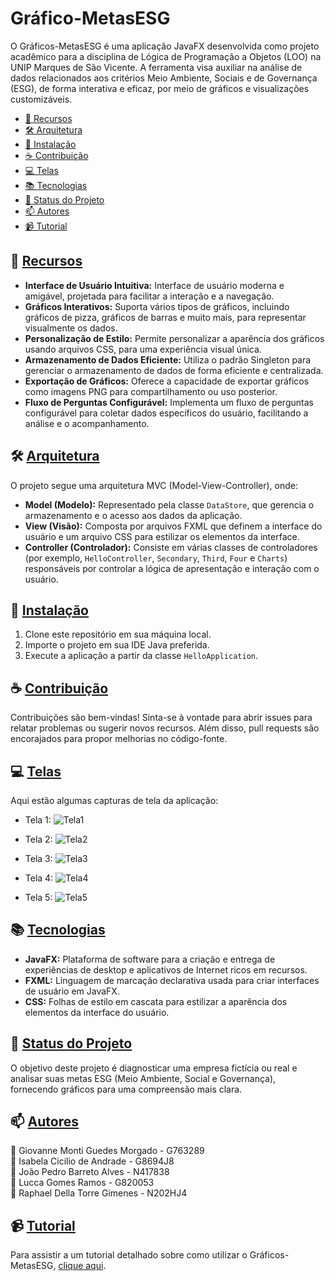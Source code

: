 # Gráfico-MetasESG

O Gráficos-MetasESG é uma aplicação JavaFX desenvolvida como projeto acadêmico para a disciplina de Lógica de Programação a Objetos (LOO) na UNIP Marques de São Vicente. A ferramenta visa auxiliar na análise de dados relacionados aos critérios Meio Ambiente, Sociais e de Governança (ESG), de forma interativa e eficaz, por meio de gráficos e visualizações customizáveis.

<!-- TOC -->
* [📑 Recursos](#-recursos)
* [🛠 Arquitetura](#-arquitetura)
* [🚀 Instalação](#-instalação)
* [☕ Contribuição](#-contribuição)
* [💻 Telas](#-telas)
* [📚 Tecnologias](#-tecnologias)
* [🚧 Status do Projeto](#-status-do-projeto)
* [📫 Autores](#-autores)
* [📹 Tutorial](#-tutorial)
<!-- TOC -->

## 📑 [Recursos](#-recursos)

- **Interface de Usuário Intuitiva:** Interface de usuário moderna e amigável, projetada para facilitar a interação e a navegação.
- **Gráficos Interativos:** Suporta vários tipos de gráficos, incluindo gráficos de pizza, gráficos de barras e muito mais, para representar visualmente os dados.
- **Personalização de Estilo:** Permite personalizar a aparência dos gráficos usando arquivos CSS, para uma experiência visual única.
- **Armazenamento de Dados Eficiente:** Utiliza o padrão Singleton para gerenciar o armazenamento de dados de forma eficiente e centralizada.
- **Exportação de Gráficos:** Oferece a capacidade de exportar gráficos como imagens PNG para compartilhamento ou uso posterior.
- **Fluxo de Perguntas Configurável:** Implementa um fluxo de perguntas configurável para coletar dados específicos do usuário, facilitando a análise e o acompanhamento.

## 🛠 [Arquitetura](#-arquitetura)

O projeto segue uma arquitetura MVC (Model-View-Controller), onde:

- **Model (Modelo):** Representado pela classe `DataStore`, que gerencia o armazenamento e o acesso aos dados da aplicação.
- **View (Visão):** Composta por arquivos FXML que definem a interface do usuário e um arquivo CSS para estilizar os elementos da interface.
- **Controller (Controlador):** Consiste em várias classes de controladores (por exemplo, `HelloController`, `Secondary`, `Third`, `Four` e `Charts`) responsáveis por controlar a lógica de apresentação e interação com o usuário.

## 🚀 [Instalação](#-instalação)

1. Clone este repositório em sua máquina local.
2. Importe o projeto em sua IDE Java preferida.
3. Execute a aplicação a partir da classe `HelloApplication`.

## ☕ [Contribuição](#-contribuição)

Contribuições são bem-vindas! Sinta-se à vontade para abrir issues para relatar problemas ou sugerir novos recursos. Além disso, pull requests são encorajados para propor melhorias no código-fonte.

## 💻 [Telas](#-telas)

Aqui estão algumas capturas de tela da aplicação:

- Tela 1:
  ![Tela1](https://i.imgur.com/BpN0XCZ.png)

- Tela 2:
  ![Tela2](https://i.imgur.com/g0iZzPS.png)

- Tela 3:
  ![Tela3](https://i.imgur.com/uEUZ1yx.png)

- Tela 4:
  ![Tela4](https://i.imgur.com/TPEH3Ps.png)

- Tela 5:
  ![Tela5](https://i.imgur.com/suePSTP.png)

## 📚 [Tecnologias](#-tecnologias)

- **JavaFX:** Plataforma de software para a criação e entrega de experiências de desktop e aplicativos de Internet ricos em recursos.
- **FXML:** Linguagem de marcação declarativa usada para criar interfaces de usuário em JavaFX.
- **CSS:** Folhas de estilo em cascata para estilizar a aparência dos elementos da interface do usuário.

## 🚧 [Status do Projeto](#-status-do-projeto)

O objetivo deste projeto é diagnosticar uma empresa fictícia ou real e analisar suas metas ESG (Meio Ambiente, Social e Governança), fornecendo gráficos para uma compreensão mais clara.

## 📫 [Autores](#-autores)

👤 Giovanne Monti Guedes Morgado - G763289  
👤 Isabela Cicilio de Andrade - G8694J8  
👤 João Pedro Barreto Alves - N417838  
👤 Lucca Gomes Ramos - G820053  
👤 Raphael Della Torre Gimenes - N202HJ4  

## 📹 [Tutorial](#-tutorial)

Para assistir a um tutorial detalhado sobre como utilizar o Gráficos-MetasESG, [clique aqui](https://www.youtube.com/watch?v=3h-xdhCnmxE).
